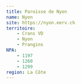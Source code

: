 ```yaml
---
title: Paroisse de Nyon
name: Nyon
site: https://nyon.eerv.ch
territoire:
    - Crans VD
    - Nyon
    - Prangins
NPA:
    - 1197
    - 1260
    - 1299
region: La Côte
---
```

